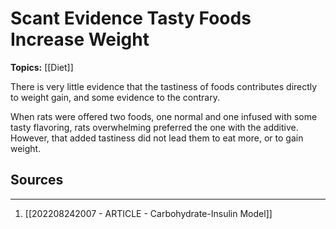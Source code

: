 # Scant Evidence Tasty Foods Increase Weight
**Topics:** [[Diet]]

There is very little evidence that the tastiness of foods contributes directly to weight gain, and some evidence to the contrary.

When rats were offered two foods, one normal and one infused with some tasty flavoring, rats overwhelming preferred the one with the additive. However, that added tastiness did not lead them to eat more, or to gain weight.

## Sources
---
1. [[202208242007 - ARTICLE - Carbohydrate-Insulin Model]]